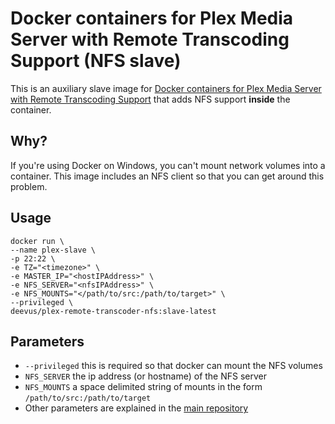 # Docker containers for Plex Media Server with Remote Transcoding Support (NFS slave)

This is an auxiliary slave image for [Docker containers for Plex Media Server with Remote Transcoding Support](https://github.com/deevus/docker-plex-remote-transcoder) that adds NFS support __inside__ the container.

## Why?

If you're using Docker on Windows, you can't mount network volumes into a container. This image includes an NFS client so that you can get around this problem.

## Usage

```
docker run \
--name plex-slave \
-p 22:22 \
-e TZ="<timezone>" \
-e MASTER_IP="<hostIPAddress>" \
-e NFS_SERVER="<nfsIPAddress>" \
-e NFS_MOUNTS="</path/to/src:/path/to/target>" \
--privileged \
deevus/plex-remote-transcoder-nfs:slave-latest
```

## Parameters

- `--privileged` this is required so that docker can mount the NFS volumes
- `NFS_SERVER` the ip address (or hostname) of the NFS server
- `NFS_MOUNTS` a space delimited string of mounts in the form `/path/to/src:/path/to/target`
- Other parameters are explained in the [main repository](https://github.com/deevus/docker-plex-remote-transcoder)
